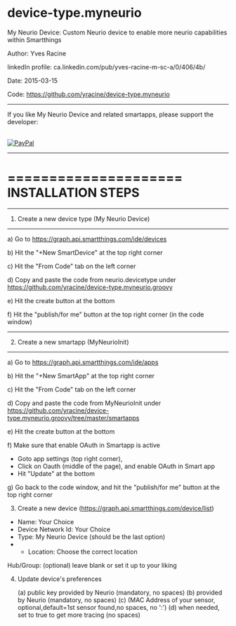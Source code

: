 # device-type.myneurio
My Neurio Device:  Custom Neurio device to enable more neurio capabilities within Smartthings 

Author:             Yves Racine

linkedIn profile:   ca.linkedin.com/pub/yves-racine-m-sc-a/0/406/4b/

Date:               2015-03-15

Code: https://github.com/yracine/device-type.myneurio

**************************************************************************************************
If you like My Neurio Device and related smartapps, please support the developer:


<br/> [![PayPal](https://www.paypalobjects.com/en_US/i/btn/btn_donate_SM.gif)](
https://www.paypal.com/cgi-bin/webscr?cmd=_donations&business=yracine%40yahoo%2ecom&lc=US&item_name=Maisons%20ecomatiq&no_note=0&currency_code=USD&bn=PP%2dDonationsBF%3abtn_donateCC_LG%2egif%3aNonHostedGuest)

**************************************************************************************************

=====================
INSTALLATION STEPS
=====================

*************************************************
1) Create a new device type (My Neurio Device)
*************************************************


a) Go to https://graph.api.smartthings.com/ide/devices

b) Hit the "+New SmartDevice" at the top right corner

c) Hit the "From Code" tab on the left corner

d) Copy and paste the code from neurio.devicetype
under https://github.com/yracine/device-type.myneurio.groovy

e) Hit the create button at the bottom

f) Hit the "publish/for me" button at the top right corner (in the code window)

*************************************************
2) Create a new smartapp (MyNeurioInit)
*************************************************

a) Go to https://graph.api.smartthings.com/ide/apps

b) Hit the "+New SmartApp" at the top right corner

c) Hit the "From Code" tab on the left corner

d) Copy and paste the code from MyNeurioInit
under https://github.com/yracine/device-type.myneurio.groovy/tree/master/smartapps

e) Hit the create button at the bottom

f) Make sure that enable OAuth in Smartapp is active 

* Goto app settings (top right corner), 
* Click on Oauth (middle of the page), and enable OAuth in Smart app
* Hit "Update" at the bottom

g) Go back to the code window, and hit the "publish/for me" button at the top right corner 

3) Create a new device (https://graph.api.smartthings.com/device/list)

 * Name: Your Choice
 * Device Network Id: Your Choice
 * Type: My Neurio Device (should be the last option)
 * * Location: Choose the correct location

  Hub/Group: (optional) leave blank or set it up to your liking
  
  
4) Update device's preferences

    (a) <appKey> public key provided by Neurio (mandatory, no spaces)
    (b) <privateKey> provided by Neurio (mandatory, no spaces)
    (c) <sensorId> (MAC Address of your sensor, optional,default=1st sensor found,no spaces, no ':')
    (d) <trace> when needed, set to true to get more tracing (no spaces)


